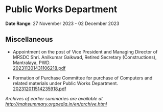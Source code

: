 # Public Works Department

**Date Range**: 27 November 2023 - 02 December 2023


## Miscellaneous
- Appointment on the post of Vice President and Managing Director of MRSDC Shri. Anilkumar Gaikwad, Retired Secretary (Constructions), Mantralaya, PWD.\
  [202311301431106218.pdf](https://gr.maharashtra.gov.in/Site/Upload/Government%20Resolutions/English/202311301431106218.pdf)

- Formation of Purchase Committee for purchase of Computers and related materials under Public Works Department.\
  [202312011514235918.pdf](https://gr.maharashtra.gov.in/Site/Upload/Government%20Resolutions/English/202312011514235918.pdf)


*Archives of earlier summaries are available at http://mahsummary.orgpedia.in/en/archive.html*